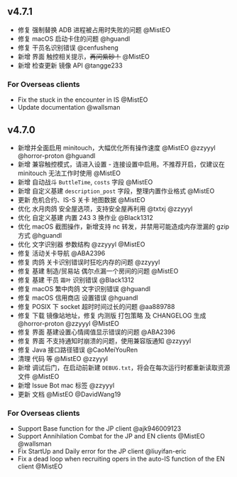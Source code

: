
## v4.7.1

- 修复 强制替换 ADB 进程被占用时失败的问题 @MistEO
- 修复 macOS 启动卡住的问题 @hguandl
- 修复 干员名识别错误 @cenfusheng
- 新增 界面 触控相关提示，~~再问紫砂！~~ @MistEO
- 新增 检查更新 镜像 API @tangge233

### For Overseas clients

- Fix the stuck in the encounter in IS @MistEO
- Update documentation @wallsman

## v4.7.0

- 新增并全面启用 minitouch，大幅优化所有操作速度 @MistEO @zzyyyl @horror-proton @hguandl
- 新增 兼容触控模式，请进入设置 - 连接设置中启用。不推荐开启，仅建议在 minitouch 无法工作时使用 @MistEO
- 新增 自动战斗 `ButtleTime`, `costs` 字段 @MistEO
- 新增 自定义基建 `description_post` 字段，整理内置作业格式 @MistEO
- 更新 危机合约、IS-S 关卡 地图数据 @MistEO
- 优化 水月肉鸽 安全屋选项，支持安全屋再利用 @txtxj @zzyyyl
- 优化 自定义基建 内置 243 3 换作业 @Black1312
- 优化 macOS 截图操作，新增支持 nc 转发，并禁用可能造成内存泄漏的 gzip 方式 @hguandl
- 优化 文字识别器 参数结构 @zzyyyl @MistEO
- 修复 活动关卡导航 @ABA2396
- 修复 肉鸽 关卡识别错误时狂吃内存的问题 @zzyyyl
- 修复 基建 制造/贸易站 偶尔点漏一个房间的问题 @MistEO
- 修复 基建 干员 `霜叶` 识别错误 @Black1312
- 修复 macOS 繁中肉鸽 文字识别错误 @hguandl
- 修复 macOS 信用商店 设置错误 @hguandl
- 修复 POSIX 下 socket 超时时间过长的问题 @aa889788
- 修复 下载 镜像站地址，修复 内测版 打包策略 及 CHANGELOG 生成 @horror-proton @zzyyyl @MistEO
- 修复 界面 基建设置心情阈值显示错误的问题 @ABA2396
- 修复 界面 不支持通知时崩溃的问题，使用兼容版通知 @zzyyyl
- 修复 Java 接口路径错误 @CaoMeiYouRen
- 清理 代码 等 @MistEO @zzyyyl
- 新增 调试后门，在启动前新建 `DEBUG.txt`，将会在每次运行时都重新读取资源文件 @MistEO
- 新增 Issue Bot mac 标签 @zzyyyl
- 更新 文档 @MistEO @DavidWang19

### For Overseas clients

- Support Base function for the JP client @ajk946009123
- Support Annihilation Combat for the JP and EN clients @MistEO @wallsman
- Fix StartUp and Daily error for the JP client @liuyifan-eric
- Fix a dead loop when recruiting opers in the auto-IS function of the EN client @MistEO
